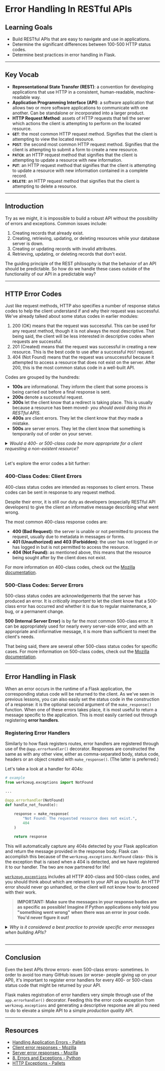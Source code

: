 # Error Handling In RESTful APIs

## Learning Goals

- Build RESTful APIs that are easy to navigate and use in applications.
- Determine the significant differences between 100-500 HTTP status codes.
- Determine best practices in error handling in Flask.

***

## Key Vocab

- **Representational State Transfer (REST)**: a convention for developing
  applications that use HTTP in a consistent, human-readable, machine-readable
  way.
- **Application Programming Interface (API)**: a software application that
  allows two or more software applications to communicate with one another.
  Can be standalone or incorporated into a larger product.
- **HTTP Request Method**: assets of HTTP requests that tell the server which
  actions the client is attempting to perform on the located resource.
- **`GET`**: the most common HTTP request method. Signifies that the client is
  attempting to view the located resource.
- **`POST`**: the second most common HTTP request method. Signifies that the
  client is attempting to submit a form to create a new resource.
- **`PATCH`**: an HTTP request method that signifies that the client is attempting
  to update a resource with new information.
- **`PUT`**: an HTTP request method that signifies that the client is attempting
  to update a resource with new information contained in a complete record.
- **`DELETE`**: an HTTP request method that signifies that the client is
  attempting to delete a resource.

***

## Introduction

Try as we might, it is impossible to build a robust API without the possibility
of errors and exceptions. Common issues include:

1. Creating records that already exist.
2. Creating, retrieving, updating, or deleting resources while your database
   server is down.
3. Creating or updating records with invalid attributes.
4. Retrieving, updating, or deleting records that don't exist.

The guiding principle of the REST philosophy is that the behavior of an API
should be predictable. So how do we handle these cases outside of the
functionality of our API in a predictable way?

***

## HTTP Error Codes

Just like request methods, HTTP also specifies a number of response status codes
to help the client understand if and why their request was successful. We've
already talked about some status codes in earlier modules:

1. 200 (OK) means that the request was successful. This can be used for any
   request method, though it is not always the most descriptive. That being
   said, the client will be less interested in descriptive codes when requests
   are successful.
2. 201 (Created) means that the request was successful in creating a new
   resource. This is the best code to use after a successful `POST` request.
3. 404 (Not Found) means that the request was unsuccessful because it attempted
   to access a resource that does not exist on the server. After 200, this is
   the most common status code in a well-built API.

Codes are grouped by the hundreds:

- **100s** are informational. They inform the client that some process is being
  carried out before a final response is sent.
- **200s** denote a successful request.
- **300s** let the client know that a redirect is taking place. This is usually
  because a resource has been moved- _you should avoid doing this in RESTful
  APIS_.
- **400s** are client errors. They let the client know that _they_ made a
  mistake.
- **500s** are server errors. They let the client know that something is
  temporarily out of order on your server.

<details>
  <summary>
    <em>Would a 400- or 500-class code be more appropriate for a client
        requesting a non-existent resource?</em>
  </summary>

  <h3>400</h3>
  <p>The client has made a mistake here in requesting something that does not
     exist. A 400-class status code- specifically 404- would be most appropriate
     here.</p>
</details>
<br/>

Let's explore the error codes a bit further:

### 400-Class Codes: Client Errors

400-class status codes are intended as responses to client errors. These codes
can be sent in response to any request method.

Despite their error, it is still our duty as developers (especially RESTful API
developers) to give the client an informative message describing what went
wrong.

The most common 400-class response codes are:

- **400 (Bad Request):** the server is unable or not permitted to process the
  request, usually due to metadata in messages or forms.
- **401 (Unauthorized) and 403 (Forbidden):** the user has not logged in _or_
  has logged in but is not permitted to access the resource.
- **404 (Not Found):** as mentioned above, this means that the resource being
  sought after by the client does not exist.

For more information on 400-class codes, check out the [Mozilla documentation][400].

### 500-Class Codes: Server Errors

500-class status codes are acknowledgements that the server has produced an
error. It is _critically important_ to let the client know that a 500-class
error has occurred and whether it is due to regular maintenance, a bug, or a
permanent change.

**500 (Internal Server Error)** is by far the most common 500-class error. It
can be appropriately used for nearly every server-side error, and with an
appropriate and informative message, it is more than sufficient to meet the
client's needs.

That being said, there are several other 500-class status codes for specific
cases. For more information on 500-class codes, check out the
[Mozilla documentation][500].

***

## Error Handling in Flask

When an error occurs in the runtime of a Flask application, the corresponding
status code will be returned to the client. As we've seen in previous lessons,
you can also easily set the status code in the construction of a response: it is
the optional second argument of the `make_response()` function. When one of
these errors takes place, it is most useful to return a message specific to the
application. This is most easily carried out through registering **error
handlers**.

### Registering Error Handlers

Similarly to how flask registers routes, error handlers are registered through
use of the `@app.errorhandler()` decorator. Responses are constructed the same
as with any other view, either as comma-separated body, status code, headers or
an object created with `make_response()`. (The latter is preferred.)

Let's take a look at a handler for 404s:

```py
# example
from werkzeug.exceptions import NotFound

...

@app.errorhandler(NotFound)
def handle_not_found(e):
    
    response = make_response(
        "Not Found: The requested resource does not exist.",
        404
    )

    return response
```

This will automatically capture any 404s detected by your Flask application
and return the message provided in the response body. Flask can accomplish this
because of the `werkzeug.exceptions.NotFound` class- this is the exception
that is raised when a 404 is detected, and we have registered it to our handler.
The two are now partnered for life!

[`werkzeug.exceptions`][http_exc] includes all HTTP 400-class and 500-class
codes, and you should think about which are relevant to your API as you build.
An HTTP error should never go unhandled, or the client will not know how to
proceed with their work.

> **IMPORTANT: Make sure the messages in your response bodies are as specific as
  possible! Imagine if Python applications only told you "something went wrong"
  when there was an error in your code. You'd never figure it out!**

<details>
  <summary>
    <em>Why is it considered a best practice to provide specific error messages
        when building APIs?</em>
  </summary>

  <h3>The client needs to know exactly what went wrong.</h3>
  <p>400-class codes denote that the client made a mistake, so they should
     inform the client how to avoid that mistake in the future.</p>
  <p>500-class codes denote that the server made a mistake, so the client should
     be informed of this and asked to try again later.</p>
</details>
<br/>

***

## Conclusion

Even the best APIs throw errors- even 500-class errors- sometimes. In order to
avoid too many GitHub issues (or worse- people giving up on your API), it's
important to register error handlers for every 400- or 500-class status code
that might be returned by your API.

Flask makes registration of error handlers very simple through use of the
`app.errorhandler()` decorator. Feeding this the error code exception from
`werkzeug.exceptions` and generating a descriptive response are all you need to
do to elevate a simple API to a simple _production quality_ API.

***

## Resources

- [Handling Application Errors - Pallets](https://flask.palletsprojects.com/en/2.2.x/errorhandling/)
- [Client error responses - Mozilla][400]
- [Server error responses - Mozilla][500]
- [8. Errors and Exceptions - Python](https://docs.python.org/3.8/tutorial/errors.html)
- [HTTP Exceptions - Pallets][http_exc]

[400]: https://developer.mozilla.org/en-US/docs/Web/HTTP/Status#client_error_responses
[500]: https://developer.mozilla.org/en-US/docs/Web/HTTP/Status#server_error_responses
[http_exc]: https://werkzeug.palletsprojects.com/en/2.2.x/exceptions/
